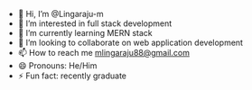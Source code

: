 - 👋 Hi, I’m @Lingaraju-m
- 👀 I’m interested in full stack development
- 🌱 I’m currently learning MERN stack
- 💞️ I’m looking to collaborate on web application development
- 📫 How to reach me mlingaraju88@gmail.com
- 😄 Pronouns: He/Him
- ⚡ Fun fact: recently graduate

<!---
Lingaraju-m/Lingaraju-m is a ✨ special ✨ repository because its `README.md` (this file) appears on your GitHub profile.
You can click the Preview link to take a look at your changes.
--->
